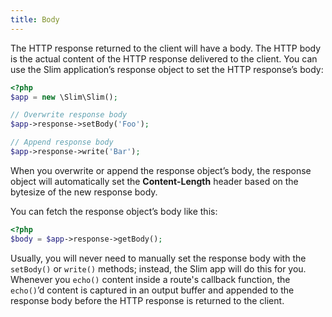 ```yaml
---
title: Body
---
```

The HTTP response returned to the client will have a body. The HTTP body is the actual content of the HTTP response
delivered to the client. You can use the Slim application’s response object to set the HTTP response’s body:

```php
<?php
$app = new \Slim\Slim();

// Overwrite response body
$app->response->setBody('Foo');

// Append response body
$app->response->write('Bar');
```

When you overwrite or append the response object’s body, the response object will automatically set the
**Content-Length** header based on the bytesize of the new response body.

You can fetch the response object’s body like this:

```php
<?php
$body = $app->response->getBody();
```

Usually, you will never need to manually set the response body with the `setBody()` or `write()` methods; instead,
the Slim app will do this for you. Whenever you `echo()` content inside a route's callback function, the
`echo()`’d content is captured in an output buffer and appended to the response body before the HTTP response
is returned to the client.
